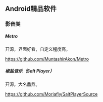 ## Android精品软件

### 影音类

##### Metro

开源，界面好看，自定义程度高。

https://github.com/MuntashirAkon/Metro

##### 椒盐音乐（Salt Player）

开源，大名鼎鼎。

https://github.com/Moriafly/SaltPlayerSource

